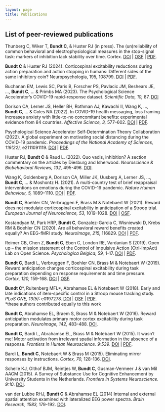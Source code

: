 ```yaml
---
layout: page
title: Publications
---
```

<!--/* ![alt text](https://images.unsplash.com/photo-1507668077129-56e32842fceb?ixlib=rb-4.0.3&ixid=MnwxMjA3fDB8MHxwaG90by1wYWdlfHx8fGVufDB8fHx8&auto=format&fit=crop&w=1974&q=80){: style="float: left"; margin-right: 10em; height="25%" width="25%" 

## Summary of publication record
17 articles in international, peer-reviewed journals (6 first authorships). These articles were cited 510 times with a Hirsch index of h=10 ([Google scholar](https://scholar.google.com/citations?user=XVWNeUUAAAAJ&hl=en&oi=ao) on March 19, 2024).
-->

## List of peer-reviewed publications
Thunberg C, Wiker T, **Bundt C**, & Huster RJ (in press). The (un)reliability of common behavioral and electrophysiological measures in the stop-signal task: markers of inhibition lack stability over time. Cortex.
[DOI](https://doi.org/10.1016/j.cortex.2024.02.008) | [OSF](https://osf.io/dcb6g/) | [PDF](https://www.sciencedirect.com/science/article/pii/S0010945224000479/pdf).

**Bundt C** & Huster RJ (2024). Corticospinal excitability reductions during action preparation and action stopping in humans: Different sides of the same inhibitory coin? Neuropsychologia, 195, 108799.
[DOI](https://doi.org/10.1016/j.neuropsychologia.2024.108799) | [PDF](https://www.sciencedirect.com/science/article/pii/S0028393224000149/pdf).

Buchanan EM, Lewis SC, Paris B, Forscher PS, Pavlacic JM, Beshears JE, ..., **Bundt C**, ... & Primbs MA (2023). The Psychological Science Accelerator’s COVID-19 rapid-response dataset. *Scientific Data, 10,* 87.
[DOI](https://doi.org/10.1038/s41597-022-01811-7)

Dorison CA, Lerner JS, Heller BH, Rothman AJ, Kawachi II, Wang K, ..., **Bundt C**, ... & Coles NA (2022). In COVID-19 health messaging, loss framing increases anxiety with little-to-no concomitant benefits: experimental evidence from 84 countries. *Affective Science, 3,* 577–602. 
[DOI](https://doi.org/10.1007/s42761-022-00128-3) | [PDF](https://link.springer.com/content/pdf/10.1007/s42761-022-00128-3.pdf). 

Psychological Science Accelerator Self-Determination Theory Collaboration (2022). A global experiment on motivating social distancing during the COVID-19 pandemic. *Proceedings of the National Academy of Sciences, 119(22),* e2111091119. 
[DOI](https://doi.org/10.1073/pnas.2111091119) | [PDF](https://www.pnas.org/doi/epdf/10.1073/pnas.2111091119).  

Huster RJ, **Bundt C** & Raud L. (2022). Quo vadis, inhibition? A section commentary on the articles by Diesburg and Isherwood. *Neuroscience & Biobehavioral Reviews, 132,* 495-496. [DOI](https://doi.org/10.1016/j.neubiorev.2021.11.043).  

Wang K, Goldenberg A, Dorison CA, Miller JK, Uusberg A, Lerner JS, ..., **Bundt C**, … & Moshontz H. (2021). A multi-country test of brief reappraisal interventions on emotions during the COVID-19 pandemic. *Nature Human Behaviour, 5,* 1089–1110.
[DOI](https://doi.org/10.1038/s41562-021-01173-x) | [PDF](https://www.nature.com/articles/s41562-021-01173-x.pdf). 

**Bundt C**, Boehler CN, Verbruggen F, Brass M & Notebaert W (2021). Reward does not modulate corticospinal excitability in anticipation of a Stroop trial. *European Journal of Neuroscience, 53,* 1019-1028. 
[DOI](https://doi.org/10.1111/ejn.15052) | [OSF](https://osf.io/3tk4b/).

Kostandyan M, Park HRP, **Bundt C**, Gonzalez-Garcia C, Wisniewski D, Krebs RM & Boehler CN (2020). Are all behavioral reward benefits created equally? An EEG-fMRI study. *NeuroImage, 215,* 116829. 
[DOI](https://doi.org/10.1016/j.neuroimage.2020.116829) | [PDF](https://www.sciencedirect.com/science/article/pii/S1053811920303165/pdfft?md5=ab50c641fd89dbe9c0eb784836d60012&pid=1-s2.0-S1053811920303165-main.pdf). 

Reimer CB, Chen Z, **Bundt C**, Eben C, London RE, Vardanian S (2019). Open up – the mission statement of the Control of Impulsive Action (Ctrl-ImpAct) Lab on Open Science. *Psychologica Belgica, 59,* 1-17. 
[DOI](https://doi.org/10.5334/pb.494) | [PDF](https://www.ncbi.nlm.nih.gov/pmc/articles/PMC6707000/pdf/pb-59-1-494.pdf). 

**Bundt C**, Bardi L, Verbruggen F, Boehler CN, Brass M & Notebaert W (2019).  Reward anticipation changes corticospinal excitability during task preparation depending on response requirements and time pressure. *Cortex, 120,* 159-168. 
[DOI](https://doi.org/10.1016/j.cortex.2019.05.020) | [OSF](https://osf.io/atx26/). 

**Bundt C**\*, Ruitenberg MFL\*, Abrahamse EL & Notebaert W (2018). Early and late indications of item-specific control in a Stroop mouse tracking study. *PLoS ONE, 13(5):* e0197278. 
[DOI](https://doi.org/10.1371/journal.pone.0197278) | [OSF](https://osf.io/8mcvg/) | [PDF](https://journals.plos.org/plosone/article/file?id=10.1371/journal.pone.0197278&type=printable).  
*these authors contributed equally to this work

**Bundt C**, Abrahamse EL, Braem S, Brass M & Notebaert W (2016). Reward anticipation modulates primary motor cortex excitability during task preparation. *NeuroImage, 142,* 483-488. 
[DOI](https://doi.org/10.1016/j.neuroimage.2016.07.013).

**Bundt C**, Bardi L, Abrahamse EL, Brass M & Notebaert W (2015). It wasn’t me! Motor activation from irrelevant spatial information in the absence of a response. *Frontiers in Human Neuroscience. 9:539*. 
[DOI](https://doi.org/10.3389/fnhum.2015.00539) | [PDF](https://www.frontiersin.org/articles/10.3389/fnhum.2015.00539/pdf).

Bardi L, **Bundt C**, Notebaert W & Brass M (2015). Eliminating mirror responses by instructions. *Cortex, 70,* 128-136. 
[DOI](https://doi.org/10.1016/j.cortex.2015.04.018). 

Schelle KJ, Olthof BJM, Reintjes W, **Bundt C**, Gusman-Vermeer J & van Mil AACM (2015). A Survey of Substance Use for Cognitive Enhancement by University Students in the Netherlands. *Frontiers in Systems Neuroscience. 9:10*. 
[DOI](https://doi.org/10.3389/fnsys.2015.00010). 

van der Lubbe RHJ, **Bundt C** & Abrahamse EL (2014) Internal and external spatial attention examined with lateralized EEG power spectra. *Brain Research, 1583,* 179-192. 
[DOI](https://doi.org/10.1016/j.brainres.2014.08.007).  
